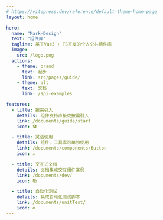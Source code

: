 ```yaml
---
# https://vitepress.dev/reference/default-theme-home-page
layout: home

hero:
  name: "Mark-Design"
  text: "组件库"
  tagline: 基于Vue3 + TS开发的个人公共组件库
  image:
    src: /logo.png
  actions:
    - theme: brand
      text: 起步
      link: src/pages/guide/
    - theme: alt
      text: 文档
      link: /api-examples

features:
  - title: 按需引入
    details: 组件支持直接或按需引入
    link: /documents/guide/start
    icon: 🛠

  - title: 灵活使用
    details: 组件、工具库可单独使用
    link: /documents/components/Button
    icon: ⚔

  - title: 交互式文档
    details: 文档集成交互组件案例
    link: /documents/dev/
    icon: 📚

  - title: 自动化测试
    details: 集成自动化测试脚本
    link: /documents/unitTest/
    icon: ⚙️
---
```





